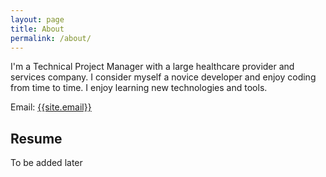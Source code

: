 ```yaml
---
layout: page
title: About
permalink: /about/
---
```

<p>
I'm a Technical Project Manager with a large healthcare provider and services company. I consider myself a novice developer and enjoy coding from time to time. I enjoy learning new technologies and tools.
</p>

Email: <a href="mailto:{{site.email}}?Subject=From Blog Site:">{{site.email}}</a>

## Resume
To be added later
